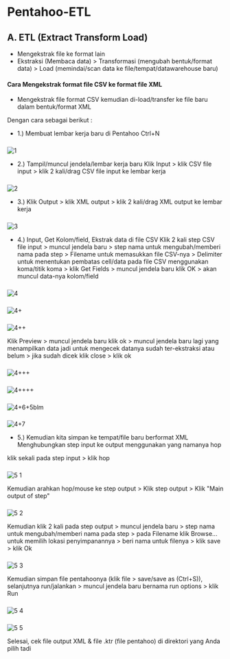 
# Pentahoo-ETL

## A. ETL (Extract Transform Load)
 - Mengekstrak file ke format lain
 - Ekstraksi (Membaca data) > Transformasi (mengubah bentuk/format data) > Load (memindai/scan data ke file/tempat/datawarehouse baru) 


#### Cara Mengekstrak format file CSV ke format file XML
- Mengekstrak file format CSV kemudian di-load/transfer ke file baru dalam bentuk/format XML

Dengan cara sebagai berikut :
- 1.) Membuat lembar kerja baru di Pentahoo
Ctrl+N
###
![1](https://user-images.githubusercontent.com/86678205/157016271-f0d70bcc-6700-432f-a811-1b47026abae2.PNG)

- 2.) Tampil/muncul jendela/lembar kerja baru 
Klik Input > klik CSV file input > klik 2 kali/drag CSV file input ke lembar kerja
###
![2](https://user-images.githubusercontent.com/86678205/157016319-07355d78-e5ab-45a8-bdd0-c62023eb917d.PNG)

- 3.) Klik Output > klik XML output > klik 2 kali/drag XML output ke lembar kerja
###
![3](https://user-images.githubusercontent.com/86678205/157016372-638839cb-ce86-46e1-95a4-d58901ba823d.PNG)

- 4.) Input, Get Kolom/field, Ekstrak data di file CSV
Klik 2 kali step CSV file input > muncul jendela baru > step nama untuk mengubah/memberi nama pada step > Filename untuk memasukkan file CSV-nya > Delimiter untuk menentukan pembatas cell/data pada file CSV menggunakan koma/titik koma > klik Get Fields > muncul jendela baru klik OK > akan muncul data-nya kolom/field 
###
![4](https://user-images.githubusercontent.com/86678205/157016436-1d114646-b81a-430f-8754-1c05a0cd218c.PNG)
###
![4+](https://user-images.githubusercontent.com/86678205/157016525-63b951a1-c68f-4eb1-abf8-670780c2e489.PNG)
###
![4++](https://user-images.githubusercontent.com/86678205/157016570-ea1f2215-b941-453f-8cb5-7370e21c22f8.PNG)

Klik Preview > muncul jendela baru klik ok > muncul jendela baru lagi yang menampilkan data jadi untuk mengecek datanya sudah ter-ekstraksi atau belum > jika sudah dicek klik close > klik ok
###
![4+++](https://user-images.githubusercontent.com/86678205/157016664-38fe2bce-5477-4cf1-9ade-108f5104b51d.PNG)
###
![4++++](https://user-images.githubusercontent.com/86678205/157016745-0d2b9487-b9f4-41df-80ba-f38f6b69c69f.PNG)
###
![4+6+5blm](https://user-images.githubusercontent.com/86678205/157018177-55499aaa-bfe0-4ae2-9273-16213551e1fd.PNG)
###
![4+7](https://user-images.githubusercontent.com/86678205/157018310-33f97e03-e0db-415d-8c69-b6e9153c05b1.PNG)

- 5.) Kemudian kita simpan ke tempat/file baru berformat XML 
Menghubungkan step input ke output menggunakan yang namanya hop

klik sekali pada step input > klik hop 
###
![5 1](https://user-images.githubusercontent.com/86678205/157022001-0b6e1c16-04b9-4c16-9d56-19aee589966e.PNG)

Kemudian arahkan hop/mouse ke step output > Klik step output > Klik "Main output of step"
###
![5 2](https://user-images.githubusercontent.com/86678205/157037918-2dc54e63-549a-4df4-8b01-fa82c61a3845.PNG)

Kemudian klik 2 kali pada step output > muncul jendela baru > step nama untuk mengubah/memberi nama pada step > pada Filename klik Browse... untuk memilih lokasi penyimpanannya > beri nama untuk filenya > klik save > klik Ok
###
![5 3](https://user-images.githubusercontent.com/86678205/157054842-5c62bed1-e031-481a-a898-d08e1eb1c55e.PNG)

Kemudian simpan file pentahoonya (klik file > save/save as (Ctrl+S)), selanjutnya run/jalankan > muncul jendela baru bernama run options > klik Run 
###
![5 4](https://user-images.githubusercontent.com/86678205/157055609-3f92bb84-9ea1-48df-83e8-73b2ccd8bf0a.PNG)
###
![5 5](https://user-images.githubusercontent.com/86678205/157055917-8ee93bf0-a56f-4687-9a51-3269ea0bd69e.PNG)

Selesai, cek file output XML & file .ktr (file pentahoo) di direktori yang Anda pilih tadi 




